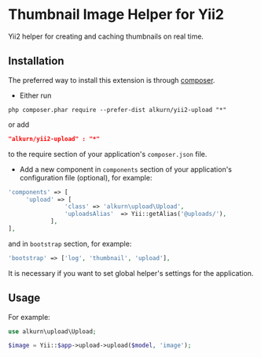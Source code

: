 Thumbnail Image Helper for Yii2
========================

Yii2 helper for creating and caching thumbnails on real time.

Installation
------------
The preferred way to install this extension is through [composer](http://getcomposer.org/download/).

* Either run

```
php composer.phar require --prefer-dist alkurn/yii2-upload "*"
```
or add

```json
"alkurn/yii2-upload" : "*"
```

to the require section of your application's `composer.json` file.

* Add a new component in `components` section of your application's configuration file (optional), for example:

```php
'components' => [
     'upload' => [
                'class' => 'alkurn\upload\Upload',
                'uploadsAlias'  => Yii::getAlias('@uploads/'),
            ],
],
```

and in `bootstrap` section, for example:

```php
'bootstrap' => ['log', 'thumbnail', 'upload'],
```

It is necessary if you want to set global helper's settings for the application.

Usage
-----
For example:

```php
use alkurn\upload\Upload;

$image = Yii::$app->upload->upload($model, 'image');
```


